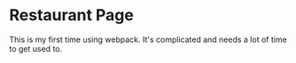 # Restaurant Page

This is my first time using webpack.  It's complicated and needs a lot of time to get used to.